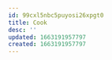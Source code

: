 ```yaml
---
id: 99cxl5nbc5puyosi26xpgt0
title: Cook
desc: ''
updated: 1663191957797
created: 1663191957797
---
```

